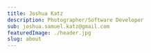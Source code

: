 ```yaml
---
title: Joshua Katz
description: Photographer/Software Developer
sub: joshua.samuel.katz@gmail.com
featuredImage: ./header.jpg
slug: about
---
```


